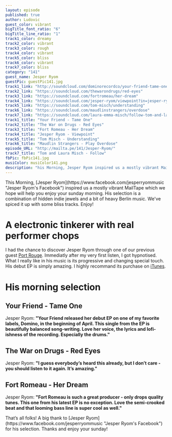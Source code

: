 ```yaml
---
layout: episode
published: true
author: Ludovic
guest_color: vibrant
bigTitle_font_ratio: "6"
bigTitle_line_ratio: "1"
track1_color: dreamy
track2_color: vibrant
track3_color: rough
track4_color: vibrant
track5_color: bliss
track6_color: vibrant
track7_color: bliss
category: "141"
guest_name: Jesper Ryom
guestPic: guestPic141.jpg
track1_link: "http://soundcloud.com/dominorecordco/your-friend-tame-one"
track2_link: "https://soundcloud.com/thewarondrugs/red-eyes"
track3_link: "https://soundcloud.com/fortromeau/her-dream"
track4_link: "https://soundcloud.com/jesper-ryom/viewpoint?in=jesper-ryom/sets/syvsover"
track5_link: "https://soundcloud.com/tom-misch/understanding"
track6_link: "https://soundcloud.com/maudlinstrangers/overdose"
track7_link: "https://soundcloud.com/laura-emma-misch/follow-tom-and-laura-misch"
track1_title: "Your Friend - Tame One"
track2_title: "The War on Drugs - Red Eyes"
track3_title: "Fort Romeau - Her Dream"
track4_title: "Jesper Ryom - Viewpoint"
track5_title: "Tom Misch - Understanding"
track6_title: "Maudlin Strangers - Play Overdose"
episode_URL: "http://mailta.pe/141/Jesper-Ryom/"
track7_title: "Tom and Laura Misch - Follow"
fbPic: fbPic141.jpg
musiColor: musiColor141.png
description: "his Morning, Jesper Ryom inspired us a mostly vibrant MailTape which we hope will help you enjoy your sunday morning. His selection is a combination of hidden indie jewels and a bit of heavy Berlin music. We've spiced it up with some bliss tracks. Enjoy!"
---
```


<p id="introduction">
This Morning, [Jesper Ryom](https://www.facebook.com/jesperryommusic "Jesper Ryom's Facebook") inspired us a mostly vibrant MailTape which we hope will help you enjoy your sunday morning. His selection is a combination of hidden indie jewels and a bit of heavy Berlin music. We've spiced it up with some bliss tracks. Enjoy!</p>

# A electronic tinkerer with real performer chops

I had the chance to discover Jesper Ryom through one of our previous guest [Port Rouge](http://mailta.pe/132/Port-Rouge/). Immediatly after my very first listen, I got hypnotised. What I really like in his music is its progressive and changing special touch. His debut EP is simply amazing. I highly recommand its purchase on [iTunes](https://itunes.apple.com/album/syvsover-ep/id645445493 "buy now!").

# His morning selection

## Your Friend - Tame One
Jesper Ryom: **"**Your Friend released her debut EP on one of my favorite labels, Domino, in the beginning of April. This single from the EP is beautifully balanced song-writing. Love her voice, the lyrics and lofi-ishness of the recording. Especially the drums.**"**

## The War on Drugs - Red Eyes
Jesper Ryom: **"**I guess everybody’s heard this already, but I don’t care - you should listen to it again. It’s amazing.**"**

## Fort Romeau - Her Dream
Jesper Ryom: **"**Fort Romeau is such a great producer - only drops quality tunes. This one from his latest EP is no exception. Love the semi-crooked beat and that looming bass line is super cool as well.**"**

<p id="outroduction">
That’s all folks! A big thank to [Jesper Ryom](https://www.facebook.com/jesperryommusic "Jesper Ryom's Facebook") for his selection. Thanks and enjoy your sunday!
</p>